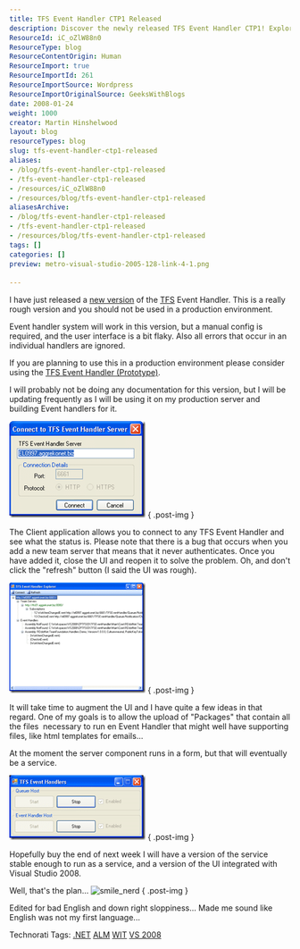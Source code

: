 ```yaml
---
title: TFS Event Handler CTP1 Released
description: Discover the newly released TFS Event Handler CTP1! Explore its features, limitations, and plans for future updates to enhance your development workflow.
ResourceId: iC_oZlW88n0
ResourceType: blog
ResourceContentOrigin: Human
ResourceImport: true
ResourceImportId: 261
ResourceImportSource: Wordpress
ResourceImportOriginalSource: GeeksWithBlogs
date: 2008-01-24
weight: 1000
creator: Martin Hinshelwood
layout: blog
resourceTypes: blog
slug: tfs-event-handler-ctp1-released
aliases:
- /blog/tfs-event-handler-ctp1-released
- /tfs-event-handler-ctp1-released
- /resources/iC_oZlW88n0
- /resources/blog/tfs-event-handler-ctp1-released
aliasesArchive:
- /blog/tfs-event-handler-ctp1-released
- /tfs-event-handler-ctp1-released
- /resources/blog/tfs-event-handler-ctp1-released
tags: []
categories: []
preview: metro-visual-studio-2005-128-link-4-1.png

---
```

I have just released a [new version](http://www.codeplex.com/TFSEventHandler/Release/ProjectReleases.aspx?ReleaseId=3910) of the [TFS](http://msdn2.microsoft.com/en-us/teamsystem/aa718934.aspx "Team Foundation Server") Event Handler. This is a really rough version and you should not be used in a production environment.

Event handler system will work in this version, but a manual config is required, and the user interface is a bit flaky. Also all errors that occur in an individual handlers are ignored.

If you are planning to use this in a production environment please consider using the [TFS Event Handler (Prototype)](http://www.codeplex.com/TFSEventHandler/Release/ProjectReleases.aspx?ReleaseId=5057).

I will probably not be doing any documentation for this version, but I will be updating frequently as I will be using it on my production server and building Event handlers for it.

[![image](images/TFSEventHandlerCTP1Released_F2A4-image_thumb-3-5.png)](http://blog.hinshelwood.com/files/2011/05/GWB-WindowsLiveWriter-TFSEventHandlerCTP1Released_F2A4-image_2.png)
{ .post-img }

The Client application allows you to connect to any TFS Event Handler and see what the status is. Please note that there is a bug that occurs when you add a new team server that means that it never authenticates. Once you have added it, close the UI and reopen it to solve the problem. Oh, and don't click the "refresh" button (I said the UI was rough).

[![image](images/TFSEventHandlerCTP1Released_F2A4-image_thumb_1-1-3.png)](http://blog.hinshelwood.com/files/2011/05/GWB-WindowsLiveWriter-TFSEventHandlerCTP1Released_F2A4-image_4.png)
{ .post-img }

It will take time to augment the UI and I have quite a few ideas in that regard. One of my goals is to allow the upload of "Packages" that contain all the files  necessary to run en Event Handler that might well have supporting files, like html templates for emails...

At the moment the server component runs in a form, but that will eventually be a service.

[![image](images/TFSEventHandlerCTP1Released_F2A4-image_thumb_2-2-4.png)](http://blog.hinshelwood.com/files/2011/05/GWB-WindowsLiveWriter-TFSEventHandlerCTP1Released_F2A4-image_6.png)
{ .post-img }

Hopefully buy the end of next week I will have a version of the service stable enough to run as a service, and a version of the UI integrated with Visual Studio 2008.

Well, that's the plan... ![smile_nerd](images/smile_nerd-5-2.gif)
{ .post-img }

Edited for bad English and down right sloppiness... Made me sound like English was not my first language...

Technorati Tags: [.NET](http://technorati.com/tags/.NET) [ALM](http://technorati.com/tags/ALM) [WIT](http://technorati.com/tags/WIT) [VS 2008](http://technorati.com/tags/VS+2008)

